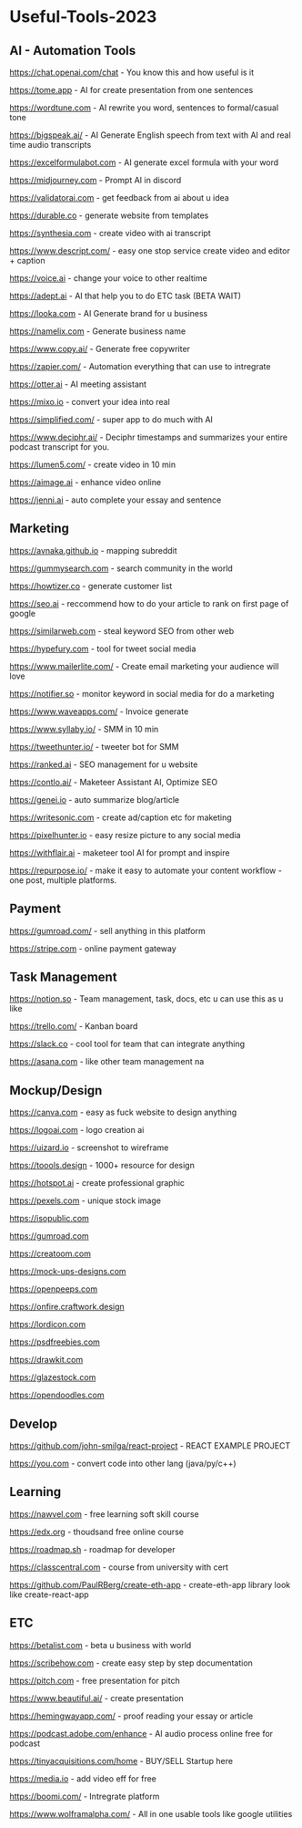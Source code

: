 # Useful-Tools-2023

## AI - Automation Tools


https://chat.openai.com/chat - You know this and how useful is it

https://tome.app - AI for create presentation from one sentences

https://wordtune.com - AI rewrite you word, sentences to formal/casual tone

https://bigspeak.ai/ - AI Generate English speech from text with AI and real time audio transcripts

https://excelformulabot.com - AI generate excel formula with your word

https://midjourney.com - Prompt AI in discord

https://validatorai.com - get feedback from ai about u idea

https://durable.co - generate website from templates

https://synthesia.com - create video with ai transcript

https://www.descript.com/ - easy one stop service create video and editor + caption

https://voice.ai - change your voice to other realtime

https://adept.ai - AI that help you to do ETC task (BETA WAIT)

https://looka.com - AI Generate brand for u business

https://namelix.com - Generate business name

https://www.copy.ai/ - Generate free copywriter

https://zapier.com/ - Automation everything that can use to intregrate

https://otter.ai - AI meeting assistant

https://mixo.io - convert your idea into real

https://simplified.com/ - super app to do much with AI

https://www.deciphr.ai/ - Deciphr timestamps and summarizes your entire podcast transcript for you.

https://lumen5.com/ - create video in 10 min

https://aimage.ai - enhance video online

https://jenni.ai - auto complete your essay and sentence



## Marketing


https://avnaka.github.io - mapping subreddit

https://gummysearch.com - search community in the world

https://howtizer.co - generate customer list

https://seo.ai - reccommend how to do your article to rank on first page of google

https://similarweb.com - steal keyword SEO from other web

https://hypefury.com - tool for tweet social media

https://www.mailerlite.com/ - Create email marketing your audience will love

https://notifier.so - monitor keyword in social media for do a marketing 

https://www.waveapps.com/ - Invoice generate

https://www.syllaby.io/ - SMM in 10 min

https://tweethunter.io/ - tweeter bot for SMM

https://ranked.ai - SEO management for u website

https://contlo.ai/ - Maketeer Assistant AI, Optimize SEO

https://genei.io - auto summarize blog/article

https://writesonic.com - create ad/caption etc for maketing

https://pixelhunter.io - easy resize picture to any social media

https://withflair.ai - maketeer tool AI for prompt and inspire

https://repurpose.io/ - make it easy to automate your content workflow - one post, multiple platforms.


## Payment


https://gumroad.com/ - sell anything in this platform

https://stripe.com - online payment gateway



## Task Management


https://notion.so - Team management, task, docs, etc u can use this as u like

https://trello.com/ - Kanban board

https://slack.co - cool tool for team that can integrate anything

https://asana.com - like other team management na


## Mockup/Design


https://canva.com - easy as fuck website to design anything

https://logoai.com - logo creation ai

https://uizard.io - screenshot to wireframe

https://toools.design - 1000+ resource for design

https://hotspot.ai - create professional graphic

https://pexels.com - unique stock image 

https://isopublic.com

https://gumroad.com

https://creatoom.com

https://mock-ups-designs.com

https://openpeeps.com

https://onfire.craftwork.design

https://lordicon.com

https://psdfreebies.com

https://drawkit.com

https://glazestock.com

https://opendoodles.com


## Develop


https://github.com/john-smilga/react-project - REACT EXAMPLE PROJECT

https://you.com - convert code into other lang (java/py/c++)


## Learning


https://nawvel.com - free learning soft skill course

https://edx.org - thoudsand free online course

https://roadmap.sh - roadmap for developer

https://classcentral.com - course from university with cert

https://github.com/PaulRBerg/create-eth-app - create-eth-app library look like create-react-app


## ETC


https://betalist.com - beta u business with world

https://scribehow.com - create easy step by step documentation

https://pitch.com - free presentation for pitch

https://www.beautiful.ai/ - create presentation

https://hemingwayapp.com/ - proof reading your essay or article

https://podcast.adobe.com/enhance - AI audio process online free for podcast

https://tinyacquisitions.com/home - BUY/SELL Startup here

https://media.io - add video eff for free

https://boomi.com/ - Intregrate platform

https://www.wolframalpha.com/ - All in one usable tools like google utilities
